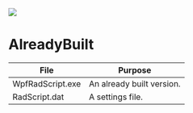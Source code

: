 ![](../WpfRadScript/Site.ico)
# AlreadyBuilt

File             | Purpose
-----------------|--------------------------
WpfRadScript.exe | An already built version.
RadScript.dat    | A settings file.
